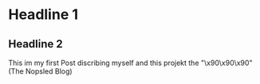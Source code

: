 # Headline 1
## Headline 2

This im my first Post discribing myself and this projekt the "\x90\x90\x90"(The Nopsled Blog)

